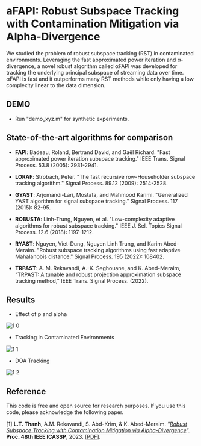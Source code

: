# aFAPI: Robust Subspace Tracking with Contamination Mitigation via Alpha-Divergence

We studied the problem of robust subspace tracking (RST) in contaminated environments. Leveraging the fast approximated power iteration and α-divergence, a novel robust algorithm called αFAPI was developed for tracking the underlying principal subspace of streaming data over time. αFAPI is fast and
it outperforms many RST methods while only having a low complexity linear to the data dimension. 


## DEMO

+ Run "demo_xyz.m" for synthetic experiments.

## State-of-the-art algorithms for comparison

+ **FAPI**: Badeau, Roland, Bertrand David, and Gaël Richard. "Fast approximated power iteration subspace tracking." IEEE Trans. Signal Process. 53.8 (2005): 2931-2941.

+ **LORAF**: Strobach, Peter. "The fast recursive row-Householder subspace tracking algorithm." Signal Process. 89.12 (2009): 2514-2528.

+ **GYAST**: Arjomandi-Lari, Mostafa, and Mahmood Karimi. "Generalized YAST algorithm for signal subspace tracking." Signal Process. 117 (2015): 82-95.

+ **ROBUSTA**: Linh-Trung, Nguyen, et al. "Low-complexity adaptive algorithms for robust subspace tracking." IEEE J. Sel. Topics Signal Process. 12.6 (2018): 1197-1212.

+ **RYAST**: Nguyen, Viet-Dung, Nguyen Linh Trung, and Karim Abed-Meraim. "Robust subspace tracking algorithms using fast adaptive Mahalanobis distance." Signal Process. 195 (2022): 108402.


+ **TRPAST**: A. M. Rekavandi, A.-K. Seghouane, and K. Abed-Meraim, “TRPAST: A tunable and robust projection approximation subspace tracking method,” IEEE Trans. Signal Process. (2022). 


## Results

+ Effect of p and alpha

![1 0](https://user-images.githubusercontent.com/26319211/197474765-75e53a21-1333-4c33-9595-460663db1d69.PNG)


+ Tracking in Contaminated Environments

![1 1](https://user-images.githubusercontent.com/26319211/197476117-57c6fd43-1260-470b-bdf3-17e92b8f45e7.PNG)


+ DOA Tracking

![1 2](https://user-images.githubusercontent.com/26319211/197476153-6d7c69bc-ec65-4ef7-8013-401cd6fdf783.PNG)


## Reference

This code is free and open source for research purposes. If you use this code, please acknowledge the following paper.

[1] **L.T. Thanh**, A.M. Rekavandi, S. Abd-Krim, & K. Abed-Meraim. “[*Robust Subspace Tracking with Contamination Mitigation via Alpha-Divergence*](https://www.techrxiv.org/articles/preprint/Robust_Subspace_Tracking_With_Contamination_Mitigation_via_-Divergence/21385335)”. **Proc. 48th IEEE ICASSP**, 2023. [[PDF]](https://thanhtbt.github.io/files/2023_aFAPI.pdf).
